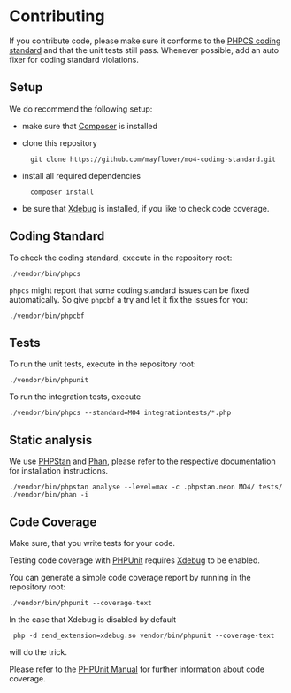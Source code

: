 # Contributing

If you contribute code, please make sure it conforms to the
[PHPCS coding standard](https://github.com/squizlabs/PHP_CodeSniffer/blob/master/phpcs.xml.dist)
and that the unit tests still pass.
Whenever possible, add an auto fixer for coding standard violations. 

## Setup

We do recommend the following setup:

* make sure that [Composer](https://getcomposer.org) is installed
* clone this repository

        git clone https://github.com/mayflower/mo4-coding-standard.git

* install all required dependencies

        composer install
        
* be sure that [Xdebug](https://xdebug.org/) is installed, if you like to check code coverage.


## Coding Standard

To check the coding standard, execute in the repository root:

    ./vendor/bin/phpcs

`phpcs` might report that some coding standard issues can be fixed automatically.
So give `phpcbf` a try and let it fix the issues for you:

    ./vendor/bin/phpcbf

## Tests

To run the unit tests, execute in the repository root:

    ./vendor/bin/phpunit
    
To run the integration tests, execute

    ./vendor/bin/phpcs --standard=MO4 integrationtests/*.php

## Static analysis

We use [PHPStan](https://github.com/phpstan/phpstan) and [Phan](https://github.com/phan/phan), please refer to the
respective documentation for installation instructions.

    ./vendor/bin/phpstan analyse --level=max -c .phpstan.neon MO4/ tests/
    ./vendor/bin/phan -i

## Code Coverage

Make sure, that you write tests for your code.

Testing code coverage with [PHPUnit](https://phpunit.de/) requires [Xdebug](https://xdebug.org/) to be enabled.

You can generate a simple code coverage report by running in the repository root:

    ./vendor/bin/phpunit --coverage-text

In the case that Xdebug is disabled by default

     php -d zend_extension=xdebug.so vendor/bin/phpunit --coverage-text

will do the trick.

Please refer to the [PHPUnit Manual](https://phpunit.de/documentation.html) for further information about code coverage.

